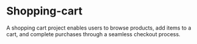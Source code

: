 # Shopping-cart
A shopping cart project enables users to browse products, add items to a cart, and complete purchases through a seamless checkout process.
